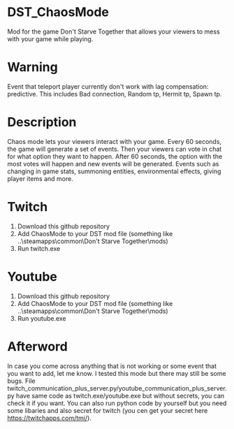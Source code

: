 # DST_ChaosMode

Mod for the game Don't Starve Together that allows your viewers to mess with your game while playing.

# Warning

Event that teleport player currently don't work with lag compensation: predictive.
This includes Bad connection, Random tp, Hermit tp, Spawn tp.

# Description

Chaos mode lets your viewers interact with your game. Every 60 seconds, the game will generate a set of events. Then your viewers can vote in chat for what option they want to happen. 
After 60 seconds, the option with the most votes will happen and new events will be generated. Events such as changing in game stats, summoning entities, environmental effects, giving player items and more.

# Twitch

1. Download this github repository
2. Add ChaosMode to your DST mod file (something like ..\steamapps\common\Don't Starve Together\mods)
3. Run twitch.exe

# Youtube

1. Download this github repository
2. Add ChaosMode to your DST mod file (something like ..\steamapps\common\Don't Starve Together\mods)
3. Run youtube.exe

# Afterword

In case you come across anything that is not working or some event that you want to add, let me know. I tested this mode but there may still be some bugs. 
File twitch_communication_plus_server.py/youtube_communication_plus_server.py have same code as twitch.exe/youtube.exe but without secrets, you can check it if you want. 
You can also run python code by yourself but you need some libaries and also secret for twitch (you cen get your secret here https://twitchapps.com/tmi/).
